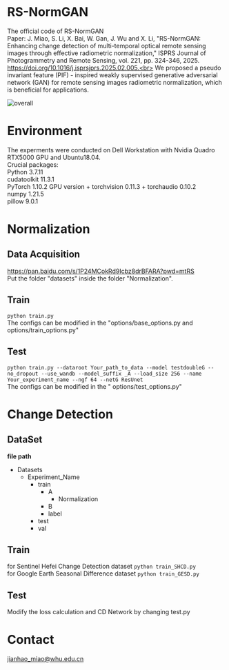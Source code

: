 # RS-NormGAN
The official code of RS-NormGAN<br>
Paper: J. Miao, S. Li, X. Bai, W. Gan, J. Wu and X. Li, "RS-NormGAN: Enhancing change detection of multi-temporal optical remote sensing images through effective radiometric normalization," ISPRS Journal of Photogrammetry and Remote Sensing, vol. 221, pp. 324-346, 2025. https://doi.org/10.1016/j.isprsjprs.2025.02.005.<br>
We proposed a pseudo invariant feature (PIF) - inspired weakly supervised generative adversarial network (GAN) for remote sensing images radiometric normalization, which is beneficial for applications.

![overall](https://github.com/user-attachments/assets/e90d37b3-ada9-40ba-96fa-919e57d2ed02)

# Environment
The experments were conducted on Dell Workstation with Nvidia Quadro RTX5000 GPU and Ubuntu18.04.<br>
Crucial packages:<br>
Python 3.7.11<br>
cudatoolkit 11.3.1<br>
PyTorch 1.10.2 GPU version + torchvision 0.11.3 + torchaudio 0.10.2 <br>
numpy 1.21.5 <br>
pillow 9.0.1 <br>
# Normalization
## Data Acquisition
https://pan.baidu.com/s/1P24MCokRd9Icbz8drBFARA?pwd=mtRS <br>
Put the folder "datasets" inside the folder "Normalization".<br>
## Train
```python train.py```<br>
The configs can be modified in the "options/base_options.py and options/train_options.py" <br>
## Test
```python train.py --dataroot Your_path_to_data --model testdoubleG --no_dropout --use_wandb --model_suffix _A --load_size 256 --name Your_experiment_name --ngf 64 --netG ResUnet```<br>
The configs can be modified in the " options/test_options.py" <br>

# Change Detection
## DataSet
  **file path**
- Datasets
  - Experiment_Name
    - train
      - A
        - Normalization
      - B
      - label
    - test
    - val
## Train
for Sentinel Hefei Change Detection dataset
```python train_SHCD.py```<br>
for Google Earth Seasonal Difference dataset
```python train_GESD.py```<br>
## Test
Modify the loss calculation and CD Network by changing test.py
# Contact
jianhao_miao@whu.edu.cn
